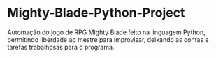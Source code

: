 # Mighty-Blade-Python-Project
Automação do jogo de RPG Mighty Blade feito na linguagem Python, permitindo liberdade ao mestre para improvisar, deixando as contas e tarefas trabalhosas para o programa.
